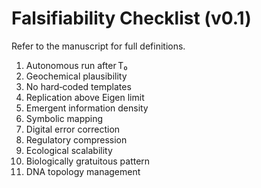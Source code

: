 # Falsifiability Checklist (v0.1)

Refer to the manuscript for full definitions.

1. Autonomous run after T₀  
2. Geochemical plausibility  
3. No hard‑coded templates  
4. Replication above Eigen limit  
5. Emergent information density  
6. Symbolic mapping  
7. Digital error correction  
8. Regulatory compression  
9. Ecological scalability  
10. Biologically gratuitous pattern  
11. DNA topology management
